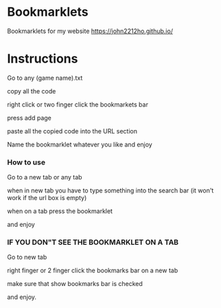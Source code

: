 # Bookmarklets
Bookmarklets for my website https://john2212ho.github.io/
# Instructions
<p> Go to any (game name).txt
<p> copy all the code 
<p> right click or two finger click the bookmarkets bar 
<p> press add page 
<p> paste all the copied code into the URL section 
<p> Name the bookmarklet whatever you like and enjoy
<h3> How to use </h3>
<p> Go to a new tab or any tab 
<p> when in new tab you have to type something into the search bar (it won't work if the url box is empty) 
<p> when on a tab press the bookmarklet  
<p> and enjoy
<h3> IF YOU DON"T SEE THE BOOKMARKLET ON A TAB </h3>
<p> Go to new tab 
<p> right finger or 2 finger click the bookmarks bar on a new tab 
<p> make sure that show bookmarks bar is checked 
<p> and enjoy.  
